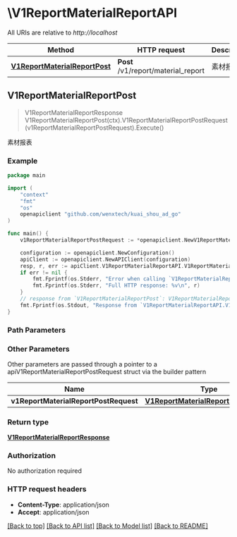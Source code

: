 # \V1ReportMaterialReportAPI

All URIs are relative to *http://localhost*

Method | HTTP request | Description
------------- | ------------- | -------------
[**V1ReportMaterialReportPost**](V1ReportMaterialReportAPI.md#V1ReportMaterialReportPost) | **Post** /v1/report/material_report | 素材报表



## V1ReportMaterialReportPost

> V1ReportMaterialReportResponse V1ReportMaterialReportPost(ctx).V1ReportMaterialReportPostRequest(v1ReportMaterialReportPostRequest).Execute()

素材报表



### Example

```go
package main

import (
	"context"
	"fmt"
	"os"
	openapiclient "github.com/wenxtech/kuai_shou_ad_go"
)

func main() {
	v1ReportMaterialReportPostRequest := *openapiclient.NewV1ReportMaterialReportPostRequest(int64(123), "StartDate_example", "EndDate_example", int64(123), int64(123), "ViewType_example") // V1ReportMaterialReportPostRequest |  (optional)

	configuration := openapiclient.NewConfiguration()
	apiClient := openapiclient.NewAPIClient(configuration)
	resp, r, err := apiClient.V1ReportMaterialReportAPI.V1ReportMaterialReportPost(context.Background()).V1ReportMaterialReportPostRequest(v1ReportMaterialReportPostRequest).Execute()
	if err != nil {
		fmt.Fprintf(os.Stderr, "Error when calling `V1ReportMaterialReportAPI.V1ReportMaterialReportPost``: %v\n", err)
		fmt.Fprintf(os.Stderr, "Full HTTP response: %v\n", r)
	}
	// response from `V1ReportMaterialReportPost`: V1ReportMaterialReportResponse
	fmt.Fprintf(os.Stdout, "Response from `V1ReportMaterialReportAPI.V1ReportMaterialReportPost`: %v\n", resp)
}
```

### Path Parameters



### Other Parameters

Other parameters are passed through a pointer to a apiV1ReportMaterialReportPostRequest struct via the builder pattern


Name | Type | Description  | Notes
------------- | ------------- | ------------- | -------------
 **v1ReportMaterialReportPostRequest** | [**V1ReportMaterialReportPostRequest**](V1ReportMaterialReportPostRequest.md) |  | 

### Return type

[**V1ReportMaterialReportResponse**](V1ReportMaterialReportResponse.md)

### Authorization

No authorization required

### HTTP request headers

- **Content-Type**: application/json
- **Accept**: application/json

[[Back to top]](#) [[Back to API list]](../README.md#documentation-for-api-endpoints)
[[Back to Model list]](../README.md#documentation-for-models)
[[Back to README]](../README.md)

